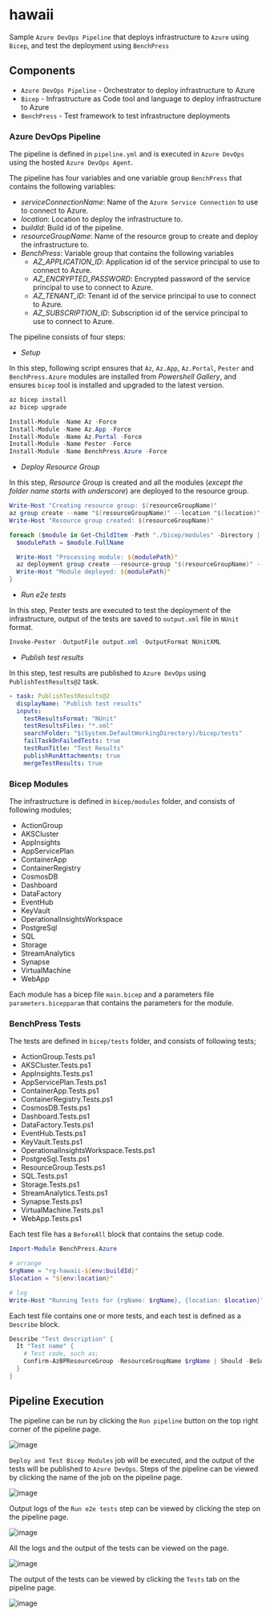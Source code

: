 # hawaii

Sample `Azure DevOps Pipeline` that deploys infrastructure to `Azure` using `Bicep`, and test the deployment using `BenchPress`

## Components

- `Azure DevOps Pipeline` - Orchestrator to deploy infrastructure to Azure
- `Bicep` - Infrastructure as Code tool and language to deploy infrastructure to Azure
- `BenchPress` - Test framework to test infrastructure deployments

### Azure DevOps Pipeline

The pipeline is defined in `pipeline.yml` and is executed in `Azure DevOps` using the hosted `Azure DevOps Agent`.

The pipeline has four variables and one variable group `BenchPress` that contains the following variables:

- _serviceConnectionName_: Name of the `Azure Service Connection` to use to connect to Azure.
- _location_: Location to deploy the infrastructure to.
- _buildId_: Build id of the pipeline.
- _resourceGroupName_: Name of the resource group to create and deploy the infrastructure to.
- _BenchPress_: Variable group that contains the following variables
  - _AZ_APPLICATION_ID_: Application id of the service principal to use to connect to Azure.
  - _AZ_ENCRYPTED_PASSWORD_: Encrypted password of the service principal to use to connect to Azure.
  - _AZ_TENANT_ID_: Tenant id of the service principal to use to connect to Azure.
  - _AZ_SUBSCRIPTION_ID_: Subscription id of the service principal to use to connect to Azure.

The pipeline consists of four steps:

- _Setup_

In this step, following script ensures that `Az`, `Az.App`, `Az.Portal`, `Pester` and `BenchPress.Azure` modules are installed from _Powershell Gallery_, and ensures `bicep` tool is installed and upgraded to the latest version.

```powershell
az bicep install
az bicep upgrade

Install-Module -Name Az -Force
Install-Module -Name Az.App -Force
Install-Module -Name Az.Portal -Force
Install-Module -Name Pester -Force
Install-Module -Name BenchPress.Azure -Force
```

- _Deploy Resource Group_

In this step, _Resource Group_ is created and all the modules (_except the folder name starts with underscore_) are deployed to the resource group.

```powershell
Write-Host "Creating resource group: $(resourceGroupName)"
az group create --name "$(resourceGroupName)" --location "$(location)" --output "none"
Write-Host "Resource group created: $(resourceGroupName)"

foreach ($module in Get-ChildItem -Path "./bicep/modules" -Directory | Where-Object { $_.Name -notlike "_*" }) {
  $modulePath = $module.FullName

  Write-Host "Processing module: ${modulePath}"
  az deployment group create --resource-group "$(resourceGroupName)" --template-file "$modulePath/main.bicep" --parameters "$modulePath/parameters.bicepparam" --output "none"
  Write-Host "Module deployed: ${modulePath}"
}
```

- _Run e2e tests_

In this step, Pester tests are executed to test the deployment of the infrastructure, output of the tests are saved to `output.xml` file in `NUnit` format.

```powershell
Invoke-Pester -OutputFile output.xml -OutputFormat NUnitXML
```

- _Publish test results_

In this step, test results are published to `Azure DevOps` using `PublishTestResults@2` task.

```yml
- task: PublishTestResults@2
  displayName: "Publish test results"
  inputs:
    testResultsFormat: "NUnit"
    testResultsFiles: "*.xml"
    searchFolder: "$(System.DefaultWorkingDirectory)/bicep/tests"
    failTaskOnFailedTests: true
    testRunTitle: "Test Results"
    publishRunAttachments: true
    mergeTestResults: true
```

### Bicep Modules

The infrastructure is defined in `bicep/modules` folder, and consists of following modules;

- ActionGroup
- AKSCluster
- AppInsights
- AppServicePlan
- ContainerApp
- ContainerRegistry
- CosmosDB
- Dashboard
- DataFactory
- EventHub
- KeyVault
- OperationalInsightsWorkspace
- PostgreSql
- SQL
- Storage
- StreamAnalytics
- Synapse
- VirtualMachine
- WebApp

Each module has a bicep file `main.bicep` and a parameters file `parameters.bicepparam` that contains the parameters for the module.

### BenchPress Tests

The tests are defined in `bicep/tests` folder, and consists of following tests;

- ActionGroup.Tests.ps1
- AKSCluster.Tests.ps1
- AppInsights.Tests.ps1
- AppServicePlan.Tests.ps1
- ContainerApp.Tests.ps1
- ContainerRegistry.Tests.ps1
- CosmosDB.Tests.ps1
- Dashboard.Tests.ps1
- DataFactory.Tests.ps1
- EventHub.Tests.ps1
- KeyVault.Tests.ps1
- OperationalInsightsWorkspace.Tests.ps1
- PostgreSql.Tests.ps1
- ResourceGroup.Tests.ps1
- SQL.Tests.ps1
- Storage.Tests.ps1
- StreamAnalytics.Tests.ps1
- Synapse.Tests.ps1
- VirtualMachine.Tests.ps1
- WebApp.Tests.ps1

Each test file has a `BeforeAll` block that contains the setup code.

```powershell
Import-Module BenchPress.Azure

# arrange
$rgName = "rg-hawaii-${env:buildId}"
$location = "${env:location}"

# log
Write-Host "Running Tests for {rgName: $rgName}, {location: $location}"
```

Each test file contains one or more tests, and each test is defined as a `Describe` block.

```powershell
Describe "Test description" {
  It "Test name" {
    # Test code, such as;
    Confirm-AzBPResourceGroup -ResourceGroupName $rgName | Should -BeSuccessful
  }
}
```

## Pipeline Execution

The pipeline can be run by clicking the `Run pipeline` button on the top right corner of the pipeline page.

![image](https://github.com/polatengin/hawaii/assets/118744/f061ffe7-22b1-4473-8592-6810ddf74057)

`Deploy and Test Bicep Modules` job will be executed, and the output of the tests will be published to `Azure DevOps`. Steps of the pipeline can be viewed by clicking the name of the job on the pipeline page.

![image](https://github.com/polatengin/hawaii/assets/118744/c92a1c1e-aab0-48ea-b1ed-55015e246650)

Output logs of the `Run e2e tests` step can be viewed by clicking the step on the pipeline page.

![image](https://github.com/polatengin/hawaii/assets/118744/2f461f46-0d19-4762-9c06-538a42ca847f)

All the logs and the output of the tests can be viewed on the page.

![image](https://github.com/polatengin/hawaii/assets/118744/0cf518b4-73bc-4982-8329-6b2962419734)

The output of the tests can be viewed by clicking the `Tests` tab on the pipeline page.

![image](https://github.com/polatengin/hawaii/assets/118744/524432f5-cc18-422c-8191-3ed4cdb8ea03)
